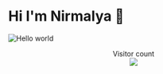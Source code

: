 # Hi I'm Nirmalya :wave:

<img src="C:\Users\Nirmalya\OneDrive\Desktop\nirmalya9\banner.png" alt="Hello world">

<p align="center"> 
  Visitor count<br>
  <img src="https://camo.githubusercontent.com/cd895c648f5297efde6f9cc88071ec4992f1b509a600aebe8c78f4673d323ed8/68747470733a2f2f70726f66696c652d636f756e7465722e676c697463682e6d652f73616761722d76697261646979612f636f756e742e737667" />
</p>


